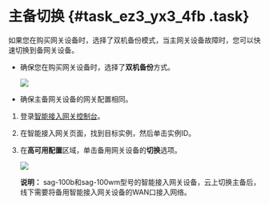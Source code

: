 # 主备切换 {#task_ez3_yx3_4fb .task}

如果您在购买网关设备时，选择了双机备份模式，当主网关设备故障时，您可以快速切换到备网关设备。

-   确保您在购买网关设备时，选择了**双机备份**方式。

    ![](http://static-aliyun-doc.oss-cn-hangzhou.aliyuncs.com/assets/img/17036/15410579148559_zh-CN.png)

-   确保主备网关设备的网关配置相同。

1.  登录[智能接入网关控制台](https://smartag.console.aliyun.com)。 
2.  在智能接入网关页面，找到目标实例，然后单击实例ID。 
3.  在**高可用配置**区域，单击备用网关设备的**切换**选项。 

    ![](http://static-aliyun-doc.oss-cn-hangzhou.aliyuncs.com/assets/img/17036/15410579148561_zh-CN.png)

    **说明：** sag-100b和sag-100wm型号的智能接入网关设备，云上切换主备后，线下需要将备用智能接入网关设备的WAN口接入网络。


